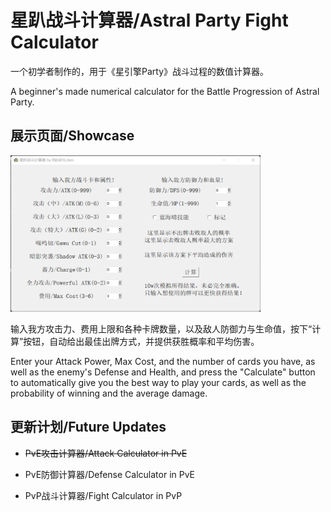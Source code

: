 # 星趴战斗计算器/Astral Party Fight Calculator
一个初学者制作的，用于《星引擎Party》战斗过程的数值计算器。

A beginner's made numerical calculator for the Battle Progression of Astral Party.

## 展示页面/Showcase
<img src="./Source/mainpage.png" width="400" height="250" />

输入我方攻击力、费用上限和各种卡牌数量，以及敌人防御力与生命值，按下“计算”按钮，自动给出最佳出牌方式，并提供获胜概率和平均伤害。

Enter your Attack Power, Max Cost, and the number of cards you have, as well as the enemy's Defense and Health, and press the "Calculate" button to automatically give you the best way to play your cards, as well as the probability of winning and the average damage.

## 更新计划/Future Updates
- ~~PvE攻击计算器/Attack Calculator in PvE~~

- PvE防御计算器/Defense Calculator in PvE

- PvP战斗计算器/Fight Calculator in PvP
